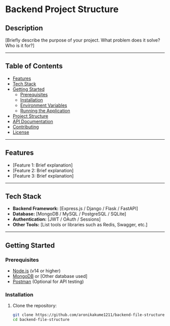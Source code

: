 # Backend Project Structure

## Description
[Briefly describe the purpose of your project. What problem does it solve? Who is it for?]

---

## Table of Contents
- [Features](#features)
- [Tech Stack](#tech-stack)
- [Getting Started](#getting-started)
  - [Prerequisites](#prerequisites)
  - [Installation](#installation)
  - [Environment Variables](#environment-variables)
  - [Running the Application](#running-the-application)
- [Project Structure](#project-structure)
- [API Documentation](#api-documentation)
- [Contributing](#contributing)
- [License](#license)

---

## Features
- [Feature 1: Brief explanation]
- [Feature 2: Brief explanation]
- [Feature 3: Brief explanation]

---

## Tech Stack
- **Backend Framework:** [Express.js / Django / Flask / FastAPI]
- **Database:** [MongoDB / MySQL / PostgreSQL / SQLite]
- **Authentication:** [JWT / OAuth / Sessions]
- **Other Tools:** [List tools or libraries such as Redis, Swagger, etc.]

---

## Getting Started

### Prerequisites
- [Node.js](https://nodejs.org/) (v14 or higher)
- [MongoDB](https://www.mongodb.com/) or [Other database used]
- [Postman](https://www.postman.com/) (Optional for API testing)

### Installation
1. Clone the repository:
   ```bash
   git clone https://github.com/aronikakume1211/backend-file-structure.git
   cd backend-file-structure
